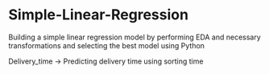 # Simple-Linear-Regression
 Building  a simple linear regression model by performing EDA and necessary transformations and selecting the best model using Python
 
 
 Delivery_time -> Predicting delivery time using sorting time 
